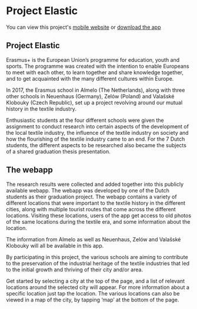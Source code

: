 # Project Elastic
<p>You can view this project's <a href="http://elastic-app.eu">mobile website</a> or <a href="http://elastic-app.eu/download">download the app</a> </p>
<h2>Project Elastic</h2>
<p>Erasmus+ is the European Union’s programme for education, youth and sports. The programme was created with the intention to enable Europeans to meet with each other, to learn together and share knowledge together, and to get acquainted with the many different cultures within Europe.</p>
<p>In 2017, the Erasmus school in Almelo (The Netherlands), along with three other schools in Neuenhaus (Germany), Zelów (Poland) and Valašské Klobouky (Czech Republic), set up a project revolving around our mutual history in the textile industry.</p>
<p>Enthusiastic students at the four different schools were given the assignment to conduct research into certain aspects of the development of the local textile industry, the influence of the textile industry on society and how the flourishing of the textile industry came to an end. For the 7 Dutch students, the different aspects to be researched also became the subjects of a shared graduation thesis presentation.</p>
<h2>The webapp</h2>
<p>The research results were collected and added together into this publicly available webapp. The webapp was developed by one of the Dutch students as their graduation project. The webapp contains a variety of different locations that were important to the textile history in the different cities, along with multiple tourist routes that come across the different locations. Visiting these locations, users of the app get access to old photos of the same locations during the textile era, and some information about the location.</p>
<p>The information from Almelo as well as Neuenhaus, Zelów and Valašské Klobouky will all be available in this app.</p>
<p>By participating in this project, the various schools are aiming to contribute to the preservation of the industrial heritage of the textile industries that led to the initial growth and thriving of their city and/or area.</p>
<p>Get started by selecting a city at the top of the page, and a list of relevant locations around the selected city will appear. For more information about a specific location just tap the location. The various locations can also be viewed in a map of the city, by tapping ‘map’ at the bottom of the page.
